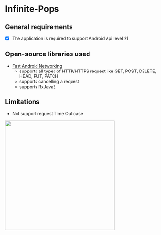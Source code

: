 # Infinite-Pops

## General requirements
* [X] The application is required to support Android Api level 21

## Open-source libraries used

- [Fast Android Networking](https://github.com/amitshekhariitbhu/Fast-Android-Networking)
  - supports all types of HTTP/HTTPS request like GET, POST, DELETE, HEAD, PUT, PATCH
  - supports cancelling a request
  - supports RxJava2

## Limitations

- Not support request Time Out case


<image src="https://raw.githubusercontent.com/minhnguyen31093/Infinite-Pops/master/image.gif" width="360"/>
